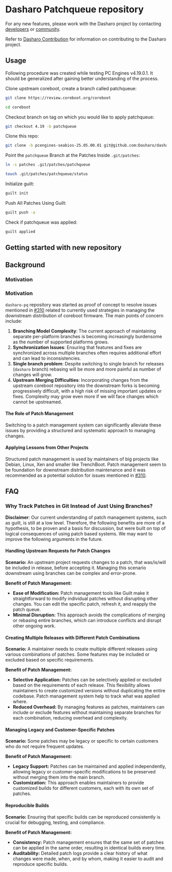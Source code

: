 # Dasharo Patchqueue repository

For any new features, please work with the Dasharo project by contacting
[developers](https://docs.dasharo.com/#commercial-inquiries) or
[community](https://docs.dasharo.com/#community).

Refer to [Dasharo
Contribution](https://docs.dasharo.com/newcomers/#dasharo-contribution) for
information on contributing to the Dasharo project.

## Usage

Following procedure was created while testing PC Engines v4.19.0.1. It should
be generalized after gaining better understanding of the process.

Clone upstream coreboot, create a branch called patchqueue:

```bash
git clone https://review.coreboot.org/coreboot
```

```bash
cd coreboot
```

Checkout branch on tag on which you would like to apply patchqueue:

```bash
git checkout 4.19 -b patchqueue
```

Clone this repo:

```bash
git clone -b pcengines-seabios-25.05.00.01 git@github.com:Dasharo/dasharo-pq.git .git/patches
```

Point the `patchqueue` Branch at the Patches Inside `.git/patches`:

```bash
ln -s patches .git/patches/patchqueue
```

```bash
touch .git/patches/patchqueue/status
```

Initialize guilt:

```bash
guilt init
```

Push All Patches Using Guilt:

```bash
guilt push -a
```

Check if patchqueue was applied:

```bash
guilt applied
```

## Getting started with new repository

## Background

### Motivation

### Motivation

`dasharo-pq` repository was started as proof of concept to resolve issues
mentioned in [#310](https://github.com/Dasharo/dasharo-issues/issues/310)
related to currently used strategies in managing the downstream distribution of
coreboot firmware. The main points of concern include:

1. **Branching Model Complexity**: The current approach of maintaining separate
   per-platform branches is becoming increasingly burdensome as the number of
   supported platforms grows.
1. **Synchronization Issues**: Ensuring that features and fixes are
   synchronized across multiple branches often requires additional effort and
   can lead to inconsistencies.
1. **Single branch problem**: Despite switching to single branch for releases
   (`dasharo` branch) rebasing will be more and more painful as number of
   changes will grow.
1. **Upstream Merging Difficulties**: Incorporating changes from the upstream
   coreboot repository into the downstream forks is becoming progressively
   difficult, with a high risk of missing important updates or fixes. Complexity
   may grow even more if we will face changes which cannot be upstreamed.

#### The Role of Patch Management

Switching to a patch management system can significantly alleviate these issues
by providing a structured and systematic approach to managing changes.

#### Applying Lessons from Other Projects

Structured patch management is used by maintainers of big projects like Debian,
Linux, Xen and smaller like TrenchBoot. Patch management seem to be foundation
for downstream distribution maintenance and it was recommended as a potential
solution for issues mentioned in
[#310](https://github.com/Dasharo/dasharo-issues/issues/310).

## FAQ

### Why Track Patches in Git Instead of Just Using Branches?

**Disclaimer**: Our current understanding of patch management systems, such as
guilt, is still at a low level. Therefore, the following benefits are more of a
hypothesis, to be proven and a basis for discussion, but were built on top of
logical consequences of using patch based systems. We may want to improve the
following arguments in the future.

#### **Handling Upstream Requests for Patch Changes**

**Scenario:** An upstream project requests changes to a patch, that was/is/will
be included in release, before accepting it. Managing this scenario downstream
using branches can be complex and error-prone.

**Benefit of Patch Management:**

- **Ease of Modification:** Patch management tools like Guilt make it
  straightforward to modify individual patches without disrupting other changes.
  You can edit the specific patch, refresh it, and reapply the patch queue.
- **Minimal Disruption:** This approach avoids the complications of merging or
  rebasing entire branches, which can introduce conflicts and disrupt other
  ongoing work.

#### **Creating Multiple Releases with Different Patch Combinations**

**Scenario:** A maintainer needs to create multiple different releases using
various combinations of patches. Some features may be included or excluded
based on specific requirements.

**Benefit of Patch Management:**

- **Selective Application:** Patches can be selectively applied or excluded
  based on the requirements of each release. This flexibility allows maintainers
  to create customized versions without duplicating the entire codebase. Patch
  management system help to track what was applied where.
- **Reduced Overhead:** By managing features as patches, maintainers can
  include or exclude features without maintaining separate branches for each
  combination, reducing overhead and complexity.

#### **Managing Legacy and Customer-Specific Patches**

**Scenario:** Some patches may be legacy or specific to certain customers who
do not require frequent updates.

**Benefit of Patch Management:**

- **Legacy Support:** Patches can be maintained and applied independently,
  allowing legacy or customer-specific modifications to be preserved without
  merging them into the main branch.
- **Customization:** This approach enables maintainers to provide customized
  builds for different customers, each with its own set of patches.

#### **Reproducible Builds**

**Scenario:** Ensuring that specific builds can be reproduced consistently is
crucial for debugging, testing, and compliance.

**Benefit of Patch Management:**

- **Consistency:** Patch management ensures that the same set of patches can be
  applied in the same order, resulting in identical builds every time.
- **Auditability:** Detailed patch logs provide a clear history of what changes
  were made, when, and by whom, making it easier to audit and reproduce specific
  builds.
